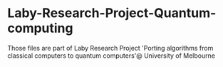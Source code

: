 # Laby-Research-Project-Quantum-computing
Those files are part of Laby Research Project 'Porting algorithms from classical computers to quantum computers'@ University of Melbourne 
